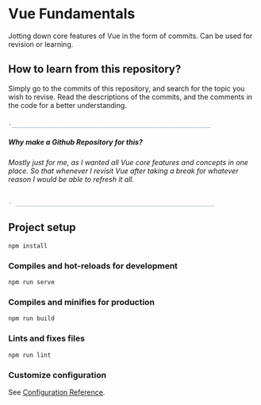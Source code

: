 # Vue Fundamentals
 Jotting down core features of Vue in the form of commits. Can be used for revision or learning.
 
## How to learn from this repository?
 Simply go to the commits of this repository, and search for the topic you wish to revise. Read the descriptions of the commits, and the comments in the code for a better understanding.

### 
```diff
-________________________________________________________ 
```
##### Why make a Github Repository for this?
###### Mostly just for me, as I wanted all Vue core features and concepts in one place. So that whenever I revisit Vue after taking a break for whatever reason I would be able to refresh it all.

```diff
- ________________________________________________________
```

## Project setup
```
npm install
```

### Compiles and hot-reloads for development
```
npm run serve
```

### Compiles and minifies for production
```
npm run build
```

### Lints and fixes files
```
npm run lint
```

### Customize configuration
See [Configuration Reference](https://cli.vuejs.org/config/).
